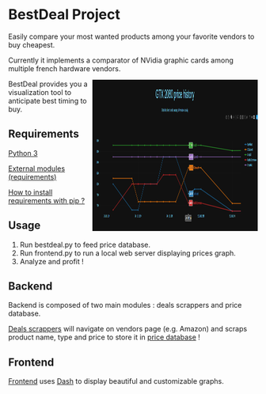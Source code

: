BestDeal Project
=======================

Easily compare your most wanted products among your favorite vendors to buy cheapest.

Currently it implements a comparator of NVidia graphic cards among multiple french hardware vendors.

<img src='https://github.com/RichardDally/BestDeal/blob/master/screenshots/GTX2080_20181202.png' style='width:334px; height:306px; float: right;'>

BestDeal provides you a visualization tool to anticipate best timing to buy.

Requirements
-------------

[Python 3](https://www.python.org/downloads/)

[External modules (requirements)](requirements.txt)

[How to install requirements with pip ?](https://stackoverflow.com/a/39537053/5037799)

Usage
-------------
1. Run bestdeal.py to feed price database.
2. Run frontend.py to run a local web server displaying prices graph.
3. Analyze and profit !

Backend
-------------
Backend is composed of two main modules : deals scrappers and price database.

[Deals scrappers](https://github.com/RichardDally/BestDeal/blob/master/dealscrappers.py) will navigate on vendors page (e.g. Amazon) and scraps product name, type and price to store it in [price database](https://github.com/RichardDally/BestDeal/blob/master/pricedatabase.py) !


Frontend
-------------
[Frontend](https://github.com/RichardDally/BestDeal/blob/master/frontend.py) uses [Dash](https://plot.ly/products/dash/) to display beautiful and customizable graphs.
